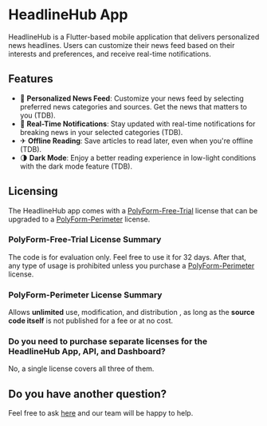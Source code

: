 # HeadlineHub App

HeadlineHub is a Flutter-based mobile application that delivers personalized news headlines. Users can customize their news feed based on their interests and preferences, and receive real-time notifications.

## Features

- 📰 **Personalized News Feed**: Customize your news feed by selecting preferred news categories and sources. Get the news that matters to you (TDB).
- 🔔 **Real-Time Notifications**: Stay updated with real-time notifications for breaking news in your selected categories (TDB).
- ✈ **Offline Reading**: Save articles to read later, even when you're offline (TDB).
- 🌗 **Dark Mode**: Enjoy a better reading experience in low-light conditions with the dark mode feature (TDB).

## Licensing

The HeadlineHub app comes with a [PolyForm-Free-Trial](https://polyformproject.org/licenses/free-trial/1.0.0/) license that can be upgraded to a [PolyForm-Perimeter](https://polyformproject.org/licenses/perimeter/1.0.1/) license.

### PolyForm-Free-Trial License Summary

The code is for evaluation only. Feel free to use it for 32 days. After that, any type of usage is prohibited unless you purchase a [PolyForm-Perimeter](https://polyformproject.org/licenses/perimeter/1.0.1/) license.

### PolyForm-Perimeter License Summary

Allows **unlimited** use, modification, and distribution , as long as the **source code itself** is not published for a fee or at no cost.


### Do you need to purchase separate licenses for the HeadlineHub App, API, and Dashboard?
No, a single license covers all three of them.

## Do you have another question?

Feel free to ask [here](https://github.com/headlinehub/app/issues) and our team will be happy to help.
